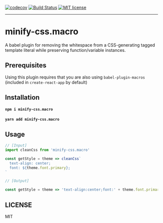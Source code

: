 [![codecov](https://codecov.io/gh/jaredLunde/minify-css.macro/branch/master/graph/badge.svg)](https://codecov.io/gh/jaredLunde/minify-css.macro)
[![Build Status](https://travis-ci.org/jaredLunde/minify-css.macro.svg?branch=master)](https://travis-ci.org/jaredLunde/minify-css.macro)
[![MIT license](https://img.shields.io/badge/License-MIT-blue.svg)](https://jaredlunde.mit-license.org/)

---

# minify-css.macro

A babel plugin for removing the whitespace from a CSS-generating tagged template literal while preserving function/variable instances.

## Prerequisites
Using this plugin requires that you are also using `babel-plugin-macros` (included in `create-react-app` by default)

## Installation

#### `npm i minify-css.macro`

#### `yarn add minify-css.macro`

## Usage

```js
// [Input]
import cleanCss from 'minify-css.macro'

const getStyle = theme => cleanCss`
  text-align: center;
  font: ${theme.font.primary};
`

// [Output]

const getStyle = theme => 'text-align:center;font:' + theme.font.primary + ';'
```

## LICENSE

MIT
